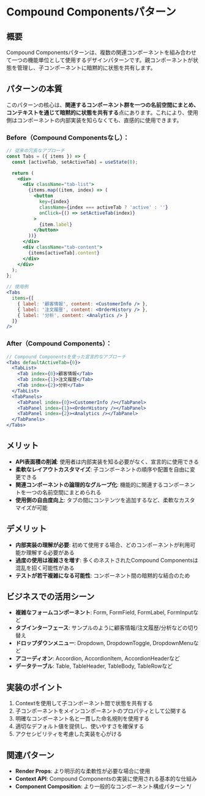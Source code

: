# Compound Componentsパターン

## 概要
Compound Componentsパターンは、複数の関連コンポーネントを組み合わせて一つの機能単位として使用するデザインパターンです。親コンポーネントが状態を管理し、子コンポーネントに暗黙的に状態を共有します。

## パターンの本質
このパターンの核心は、**関連するコンポーネント群を一つの名前空間にまとめ、コンテキストを通じて暗黙的に状態を共有する**点にあります。これにより、使用側はコンポーネントの内部実装を知らなくても、直感的に使用できます。

### Before（Compound Componentsなし）：
```jsx
// 従来の冗長なアプローチ
const Tabs = ({ items }) => {
  const [activeTab, setActiveTab] = useState(0);

  return (
    <div>
      <div className="tab-list">
        {items.map((item, index) => (
          <button
            key={index}
            className={index === activeTab ? 'active' : ''}
            onClick={() => setActiveTab(index)}
          >
            {item.label}
          </button>
        ))}
      </div>
      <div className="tab-content">
        {items[activeTab].content}
      </div>
    </div>
  );
};

// 使用例
<Tabs
  items={[
    { label: '顧客情報', content: <CustomerInfo /> },
    { label: '注文履歴', content: <OrderHistory /> },
    { label: '分析', content: <Analytics /> }
  ]}
/>
```

### After（Compound Components）：
```jsx
// Compound Componentsを使った宣言的なアプローチ
<Tabs defaultActiveTab={0}>
  <TabList>
    <Tab index={0}>顧客情報</Tab>
    <Tab index={1}>注文履歴</Tab>
    <Tab index={2}>分析</Tab>
  </TabList>
  <TabPanels>
    <TabPanel index={0}><CustomerInfo /></TabPanel>
    <TabPanel index={1}><OrderHistory /></TabPanel>
    <TabPanel index={2}><Analytics /></TabPanel>
  </TabPanels>
</Tabs>
```

## メリット
- **API表面積の削減**: 使用者は内部実装を知る必要がなく、宣言的に使用できる
- **柔軟なレイアウトカスタマイズ**: 子コンポーネントの順序や配置を自由に変更できる
- **関連コンポーネントの論理的なグループ化**: 機能的に関連するコンポーネントを一つの名前空間にまとめられる
- **使用側の自由度向上**: タブの間にコンテンツを追加するなど、柔軟なカスタマイズが可能

## デメリット
- **内部実装の理解が必要**: 初めて使用する場合、どのコンポーネントが利用可能か理解する必要がある
- **過度の使用は複雑さを増す**: 多くのネストされたCompound Componentsは混乱を招く可能性がある
- **テストが若干複雑になる可能性**: コンポーネント間の暗黙的な結合のため

## ビジネスでの活用シーン
- **複雑なフォームコンポーネント**: Form, FormField, FormLabel, FormInputなど
- **タブインターフェース**: サンプルのように顧客情報/注文履歴/分析などの切り替え
- **ドロップダウンメニュー**: Dropdown, DropdownToggle, DropdownMenuなど
- **アコーディオン**: Accordion, AccordionItem, AccordionHeaderなど
- **データテーブル**: Table, TableHeader, TableBody, TableRowなど

## 実装のポイント
1. Contextを使用して子コンポーネント間で状態を共有する
2. 子コンポーネントをメインコンポーネントのプロパティとして公開する
3. 明確なコンポーネント名と一貫した命名規則を使用する
4. 適切なデフォルト値を提供し、使いやすさを確保する
5. アクセシビリティを考慮した実装を心がける

## 関連パターン
- **Render Props**: より明示的な柔軟性が必要な場合に使用
- **Context API**: Compound Componentsの実装に使用される基本的な仕組み
- **Component Composition**: より一般的なコンポーネント構成パターン
  */